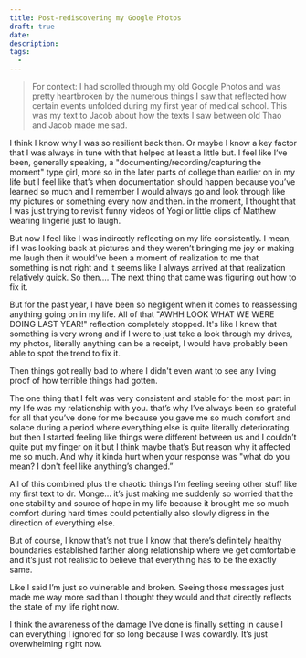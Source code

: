 ```yaml
---
title: Post-rediscovering my Google Photos
draft: true
date:
description: 
tags:
  - 
---
```

> For context: I had scrolled through my old Google Photos and was pretty heartbroken by the numerous things I saw that reflected how certain events unfolded during my first year of medical school. This was my text to Jacob about how the texts I saw between old Thao and Jacob made me sad.

I think I know why I was so resilient back then. Or maybe I know a key factor that I was always in tune with that helped at least a little but. I feel like I’ve been, generally speaking, a "documenting/recording/capturing the moment" type girl, more so in the later parts of college than earlier on in my life but I feel like that’s when documentation should happen because you’ve learned so much and I remember I would always go and look through like my pictures or something every now and then. in the moment, I thought that I was just trying to revisit funny videos of Yogi or little clips of Matthew wearing lingerie just to laugh.

But now I feel like I was indirectly reflecting on my life consistently. I mean, if I was looking back at pictures and they weren’t bringing me joy or making me laugh then it would’ve been a moment of realization to me that something is not right and it seems like I always arrived at that realization relatively quick. So then.... The next thing that came was figuring out how to fix it.

But for the past year, I have been so negligent when it comes to reassessing anything going on in my life. All of that "AWHH LOOK WHAT WE WERE DOING LAST YEAR!" reflection completely stopped. It's like I knew that something is very wrong and if I were to just take a look through my drives, my photos, literally anything can be a receipt, I would have probably been able to spot the trend to fix it.

Then things got really bad to where I didn't even want to see any living proof of how terrible things had gotten.

The one thing that I felt was very consistent and stable for the most part in my life was my relationship with you. that’s why I’ve always been so grateful for all that you’ve done for me because you gave me so much comfort and solace during a period where everything else is quite literally deteriorating. but then I started feeling like things were different between us and I couldn’t quite put my finger on it but I think maybe that’s But reason why it affected me so much. And why it kinda hurt when your response was "what do you mean? I don't feel like anything’s changed.”

All of this combined plus the chaotic things I’m feeling seeing other stuff like my first text to dr. Monge… it’s just making me suddenly so worried that the one stability and source of hope in my life because it brought me so much comfort during hard times could potentially also slowly digress in the direction of everything else.

But of course, I know that’s not true I know that there’s definitely healthy boundaries established farther along relationship where we get comfortable and it’s just not realistic to believe that everything has to be the exactly same.

Like I said I’m just so vulnerable and broken. Seeing those messages just made me way more sad than I thought they would and that directly reflects the state of my life right now.

I think the awareness of the damage I’ve done is finally setting in cause I can everything I ignored for so long because I was cowardly. It’s just overwhelming right now.